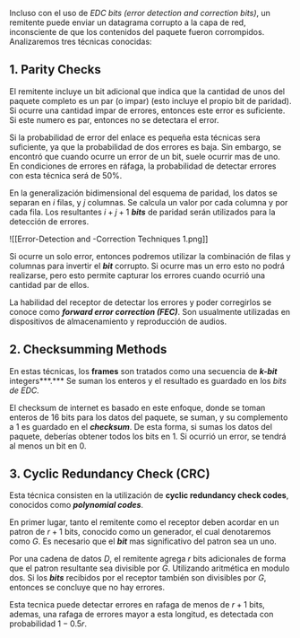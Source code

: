 Incluso con el uso de *EDC bits (error detection and correction bits)*, un remitente puede enviar un datagrama corrupto a la capa de red, inconsciente de que los contenidos del paquete fueron corrompidos. Analizaremos tres técnicas conocidas:

## 1. Parity Checks

El remitente incluye un bit adicional que indica que la cantidad de unos del paquete completo es un par (o impar) (esto incluye el propio bit de paridad). Si ocurre una cantidad impar de errores, entonces este error es suficiente. Si este numero es par, entonces no se detectara el error.

Si la probabilidad de error del enlace es pequeña esta técnicas sera suficiente, ya que la probabilidad de dos errores es baja. Sin embargo, se encontró que cuando ocurre un error de un bit, suele ocurrir mas de uno. En condiciones de errores en ráfaga, la probabilidad de detectar errores con esta técnica será de 50%.

En la generalización bidimensional del esquema de paridad, los datos se separan en $i$ filas, y $j$ columnas. Se calcula un valor por cada columna y por cada fila. Los resultantes $i+j+1$ ***bits*** de paridad serán utilizados para la detección de errores.

![[Error-Detection and -Correction Techniques 1.png]]

Si ocurre un solo error, entonces podremos utilizar la combinación de filas y columnas para invertir el ***bit*** corrupto. Si ocurre mas un erro esto no podrá realizarse, pero esto permite capturar los errores cuando ocurrió una cantidad par de ellos.

La habilidad del receptor de detectar los errores y poder corregirlos se conoce como ***forward error correction (FEC)***. Son usualmente utilizadas en dispositivos de almacenamiento y reproducción de audios.

## 2. Checksumming Methods

En estas técnicas, los **frames** son tratados como una secuencia de ***k-bit*** integers***.*** Se suman los enteros y el resultado es guardado en los *bits de EDC.*

El checksum de internet es basado en este enfoque, donde se toman enteros de 16 bits para los datos del paquete, se suman, y su complemento a 1 es guardado en el ***checksum***. De esta forma, si sumas los datos del paquete, deberías obtener todos los bits en 1. Si ocurrió un error, se tendrá al menos un bit en 0.

## 3. Cyclic Redundancy Check (CRC)

Esta técnica consisten en la utilización de **cyclic redundancy check codes**, conocidos como ***polynomial codes***.

En primer lugar, tanto el remitente como el receptor deben acordar en un patron de $r{+}1$ bits, conocido como un generador, el cual denotaremos como $G$. Es necesario que el ***bit*** mas significativo del patron sea un uno.

Por una cadena de datos $D$, el remitente agrega $r$ bits adicionales de forma que el patron resultante sea divisible por $G$. Utilizando aritmética en modulo dos. Si los ***bits*** recibidos por el receptor también son divisibles por $G$, entonces se concluye que no hay errores.

Esta tecnica puede detectar errores en rafaga de menos de $r+1$ bits, ademas, una rafaga de errores mayor a esta longitud, es detectada con probabilidad $1{-}0.5r$.
